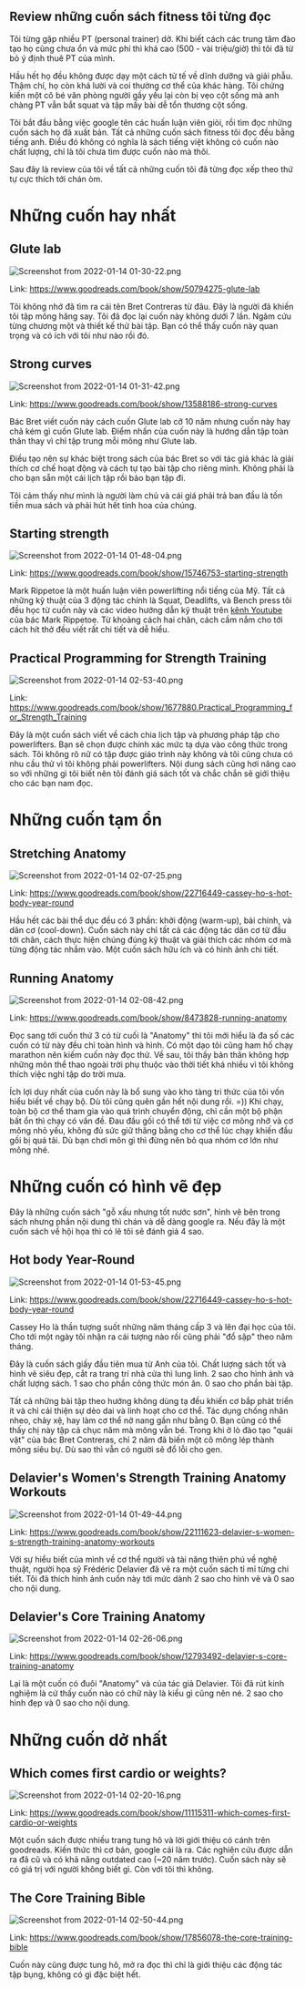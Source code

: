 ## Review những cuốn sách fitness tôi từng đọc

Tôi từng gặp nhiều PT (personal trainer) dở. Khi biết cách các trung tâm đào tạo họ cũng chưa ổn và mức phí thì khá cao (500 - vài triệu/giờ) thì tôi đã từ bỏ ý định thuê PT của mình.

Hầu hết họ đều không được dạy một cách tử tế về dĩnh dưỡng và giải phẫu. Thậm chí, họ còn khá lười và coi thường cơ thể của khác hàng. Tôi chứng kiến một cô bé văn phòng người gầy yếu lại còn bị vẹo cột sống mà anh chàng PT vẫn bắt squat và tập mấy bài dễ tổn thương cột sống.

Tôi bắt đầu bằng việc google tên các huấn luận viên giỏi, rồi tìm đọc những cuốn sách họ đã xuất bản. Tất cả những cuốn sách fitness tôi đọc đều bằng tiếng anh. Điều đó không có nghĩa là sách tiếng việt không có cuốn nào chất lượng, chỉ là tôi chưa tìm được cuốn nào mà thôi.

Sau đây là review của tôi về tất cả những cuốn tôi đã từng đọc xếp theo thứ tự cực thích tới chán òm.

# Những cuốn hay nhất

## Glute lab

![Screenshot from 2022-01-14 01-30-22.png](https://cdn.hashnode.com/res/hashnode/image/upload/v1642098643316/ehfK5zK5S.png)

Link: https://www.goodreads.com/book/show/50794275-glute-lab

Tôi không nhớ đã tìm ra cái tên Bret Contreras từ đâu. Đây là người đã khiến tôi tập mông hăng say. Tôi đã đọc lại cuốn này không dưới 7 lần. Ngâm cứu từng chương một và thiết kế thử bài tập. Bạn có thể thấy cuốn này quan trọng và có ích với tôi như nào rồi đó.

## Strong curves 

![Screenshot from 2022-01-14 01-31-42.png](https://cdn.hashnode.com/res/hashnode/image/upload/v1642098721727/GuGDz8SEU.png)

Link: https://www.goodreads.com/book/show/13588186-strong-curves

Bác Bret viết cuốn này cách cuốn Glute lab cỡ 10 năm nhưng cuốn này hay chả kém gì cuốn Glute lab. Điểm nhấn của cuốn này là hướng dẫn tập toàn thân thay vì chỉ tập trung mỗi mông như Glute lab. 

Điều tạo nên sự khác biệt trong sách của bác Bret so với tác giả khác là giải thích cơ chế hoạt động và cách tự tạo bài tập cho riêng mình. Không phải là cho bạn sẵn một cái lịch tập rồi bảo bạn tập đi. 

Tôi cảm thấy như mình là người làm chủ và cái giá phải trả ban đầu là tốn tiền mua sách và phải hút hết tinh hoa của chúng.

## Starting strength

![Screenshot from 2022-01-14 01-48-04.png](https://cdn.hashnode.com/res/hashnode/image/upload/v1642099698876/dWkP07DRI.png)

Link: https://www.goodreads.com/book/show/15746753-starting-strength

Mark Rippetoe là một huấn luận viên powerlifting nổi tiếng của Mỹ. Tất cả những kỹ thuật của 3 động tác chính là Squat, Deadlifts, và Bench press tôi đều học từ cuốn này và các video hướng dẫn kỹ thuật trên [kênh Youtube](https://www.youtube.com/c/AasgaardCoStartingStrength) của bác Mark Rippetoe. Từ khoảng cách hai chân, cách cầm nắm cho tới cách hít thở đều viết rất chi tiết và dễ hiểu. 

## Practical Programming for Strength Training

![Screenshot from 2022-01-14 02-53-40.png](https://cdn.hashnode.com/res/hashnode/image/upload/v1642103634395/gkTV-j6b9.png)

Link: https://www.goodreads.com/book/show/1677880.Practical_Programming_for_Strength_Training

Đây là một cuốn sách viết về cách chia lịch tập và phương pháp tập cho powerlifters. Bạn sẽ chọn được chính xác mức tạ dựa vào công thức trong sách. Tôi không rõ nữ có tập được giáo trình này không và tôi cũng chưa có nhu cầu thử vì tôi không phải powerlifters. Nội dung sách cũng hơi nâng cao so với những gì tôi biết nên tôi đánh giá sách tốt và chắc chắn sẽ giới thiệu cho các bạn nam đọc.

# Những cuốn tạm ổn

## Stretching Anatomy 

![Screenshot from 2022-01-14 02-07-25.png](https://cdn.hashnode.com/res/hashnode/image/upload/v1642100862970/QGBkwxQ6m.png)

Link: https://www.goodreads.com/book/show/22716449-cassey-ho-s-hot-body-year-round

Hầu hết các bài thể dục đều có 3 phần: khởi động (warm-up), bài chính, và dãn cơ (cool-down). Cuốn sách này chỉ tất cả các động tác dãn cơ từ đầu tới chân, cách thực hiện chúng đúng kỹ thuật và giải thích các nhóm cơ mà từng động tác nhắm vào. Một cuốn sách hữu ích và có hình ảnh chi tiết.

## Running Anatomy

![Screenshot from 2022-01-14 02-08-42.png](https://cdn.hashnode.com/res/hashnode/image/upload/v1642100962989/gMovUhroX.png)

Link: https://www.goodreads.com/book/show/8473828-running-anatomy

Đọc sang tới cuốn thứ 3 có từ cuối là "Anatomy" thì tôi mới hiểu là đa số các cuốn có từ này đều chỉ toàn hình và hình. Có một dạo tôi cũng ham hố chạy marathon nên kiếm cuốn này đọc thử. Về sau, tôi thấy bản thân không hợp những môn thể thao ngoài trời phụ thuộc vào thời tiết khá nhiều vì tôi không thích việc nghỉ tập do trời mưa.

Ích lợi duy nhất của cuốn này là bổ sung vào kho tàng tri thức của tôi vốn hiểu biết về chạy bộ. Dù tôi cũng quên gần hết nội dung rồi. =)) Khi chạy, toàn bộ cơ thể tham gia vào quá trình chuyển động, chỉ cần một bộ phận bất ổn thì chạy có vấn đề. Đau đầu gối có thể tới từ việc cơ mông nhỡ và cơ mông nhỏ yếu, không đủ sức giữ thăng bằng cho cơ thể lúc chạy khiến đầu gối bị quá tải. Dù bạn chơi môn gì thì đừng nên bỏ qua nhóm cơ lớn như mông nhé.

# Những cuốn có hình vẽ đẹp

Đây là những cuốn sách "gỗ xấu nhưng tốt nước sơn", hình vẽ bên trong sách nhưng phần nội dung thì chán và dễ dàng google ra. Nếu đây là một cuốn sách về hội họa thì có lẽ tôi sẽ đánh giá 4 sao.

## Hot body Year-Round

![Screenshot from 2022-01-14 01-53-45.png](https://cdn.hashnode.com/res/hashnode/image/upload/v1642100038342/deklOacnt.png)

Link: https://www.goodreads.com/book/show/22716449-cassey-ho-s-hot-body-year-round

Cassey Ho là thần tượng suốt những năm tháng cấp 3 và lên đại học của tôi. Cho tới một ngày tôi nhận ra cái tượng nào rồi cũng phải "đổ sập" theo năm tháng.

Đây là cuốn sách giấy đầu tiên mua từ Anh của tôi. Chất lượng sách tốt và hình vẽ siêu đẹp, cắt ra trang trí nhà cửa thì lung linh. 2 sao cho hình ảnh và chất lượng sách. 1 sao cho phần công thức món ăn. 0 sao cho phần bài tập. 

Tất cả những bài tập theo hướng không dùng tạ đều khiến cơ bắp phát triển ít và chỉ cải thiện sự dẻo dai và linh hoạt cho cơ thể. Tác dụng chống nhăn nheo, chảy xệ, hay làm cơ thể nở nang gần như bằng 0. Bạn cũng có thể thấy chị này tập cả chục năm mà mông vẫn bé. Trong khi ở lò đào tạo "quái vật" của bác Bret Contreras, chỉ 2 năm đã biến một cô mông lép thành mông siêu bự. Dù sao thì vẫn có người sẽ đổ lỗi cho gen.

## Delavier's Women's Strength Training Anatomy Workouts

![Screenshot from 2022-01-14 01-49-44.png](https://cdn.hashnode.com/res/hashnode/image/upload/v1642099800725/g5t59ZeYd.png)

Link: https://www.goodreads.com/book/show/22111623-delavier-s-women-s-strength-training-anatomy-workouts

Với sự hiểu biết của mình về cơ thể người và tài năng thiên phú về nghệ thuật, người họa sỹ Frédéric Delavier đã vẽ ra một cuốn sách tỉ mỉ từng chi tiết. Tôi đã thích hình ảnh cuốn này tới mức dành 2 sao cho hình vẽ và 0 sao cho nội dung.

## Delavier's Core Training Anatomy

![Screenshot from 2022-01-14 02-26-06.png](https://cdn.hashnode.com/res/hashnode/image/upload/v1642101980984/pC_rJOp1N.png)

Link: https://www.goodreads.com/book/show/12793492-delavier-s-core-training-anatomy

Lại là một cuốn có đuôi "Anatomy" và của tác giả Delavier. Tôi đã rút kinh nghiệm là cứ thấy cuốn nào có chữ này là kiểu gì cũng nên né. 2 sao cho hình đẹp và 0 sao cho nội dung.

# Những cuốn dở nhất

## Which comes first cardio or weights?

![Screenshot from 2022-01-14 02-20-16.png](https://cdn.hashnode.com/res/hashnode/image/upload/v1642101631564/RVxRtnjrR.png)

Link: https://www.goodreads.com/book/show/11115311-which-comes-first-cardio-or-weights

Một cuốn sách được nhiều trang tung hô và lời giới thiệu có cánh trên goodreads. Kiến thức thì cơ bản, google cái là ra. Các nghiên cứu được dẫn ra đã cũ và có khả năng outdated cao (~20 năm trước). Cuốn sách này sẽ có giá trị với người không biết gì. Còn với tôi thì không.

## The Core Training Bible

![Screenshot from 2022-01-14 02-50-44.png](https://cdn.hashnode.com/res/hashnode/image/upload/v1642103457367/O8CVaIpUi.png)

Link: https://www.goodreads.com/book/show/17856078-the-core-training-bible

Cuốn này cũng được tung hô, mở ra đọc thì chỉ là giới thiệu các động tác tập bụng, không có gì đặc biệt hết.